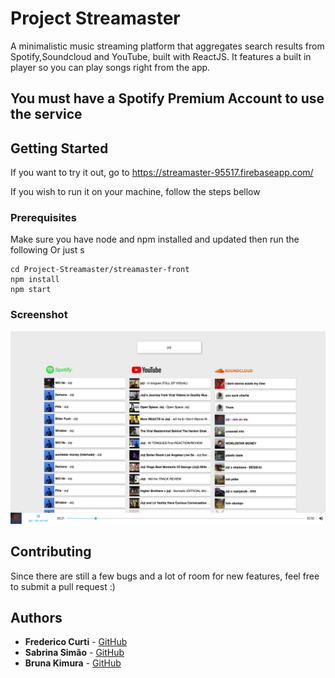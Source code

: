# Project Streamaster
A minimalistic music streaming platform that aggregates search results from Spotify,Soundcloud and YouTube, built with ReactJS. It features a built in player so you can play songs right from the app.

## You must have a Spotify Premium Account to use the service


## Getting Started

If you want to try it out, go to https://streamaster-95517.firebaseapp.com/

If you wish to run it on your machine, follow the steps bellow
### Prerequisites

Make sure you have node and npm installed and updated then run the following
Or just s
```
cd Project-Streamaster/streamaster-front
npm install
npm start
```

### Screenshot
![SS](ss.png)
## Contributing

Since there are still a few bugs and a lot of room for new features, feel free to submit a pull request :)


## Authors
* **Frederico Curti** - [GitHub](https://github.com/fredericocurti)
* **Sabrina Simão** - [GitHub](https://github.com/SabrinaSimao)
* **Bruna Kimura** - [GitHub](https://github.com/BrunaKimura)
